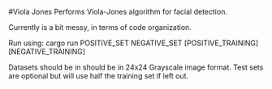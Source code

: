 #Viola Jones
Performs Viola-Jones algorithm for facial detection.

Currently is a bit messy, in terms of code organization.

Run using:
cargo run POSITIVE_SET NEGATIVE_SET \[POSITIVE_TRAINING\] \[NEGATIVE_TRAINING\]

Datasets should be in should be in 24x24 Grayscale image format. Test sets are optional but will use half the training set if left out.
